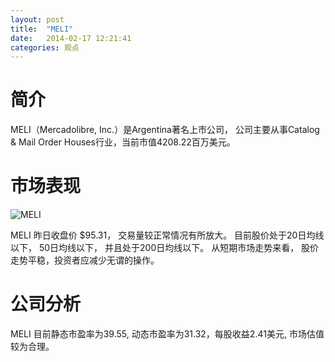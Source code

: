 ```yaml
---
layout: post
title:  "MELI"
date:   2014-02-17 12:21:41
categories: 观点
---
```


# 简介
MELI（Mercadolibre, Inc.）是Argentina著名上市公司，
公司主要从事Catalog & Mail Order Houses行业，当前市值4208.22百万美元。

# 市场表现

![MELI](http://finviz.com/chart.ashx?t=MELI&ty=c&ta=1&p=d&s=l)

MELI 昨日收盘价 $95.31，
交易量较正常情况有所放大。
目前股价处于20日均线以下，
50日均线以下，
并且处于200日均线以下。
从短期市场走势来看，
股价走势平稳，投资者应减少无谓的操作。

# 公司分析
MELI 目前静态市盈率为39.55, 动态市盈率为31.32，每股收益2.41美元,
市场估值较为合理。
